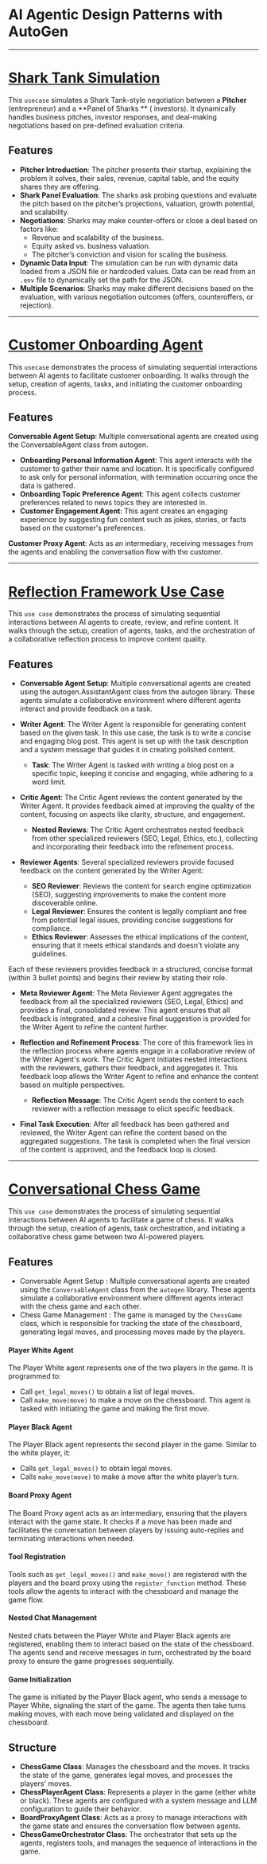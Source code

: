 # AI Agentic Design Patterns with AutoGen

-----

# [Shark Tank Simulation](https://github.com/sawantudayan/ai-agentic-design-patterns/tree/feature1/multi_agent_conversation/multi_agent_conversation/shark_tank_simulator)

This ```usecase``` simulates a Shark Tank-style negotiation between a **Pitcher** (entrepreneur) and a **Panel of Sharks
** (
investors). It dynamically handles business pitches, investor responses, and deal-making negotiations based on
pre-defined evaluation criteria.

## Features

- **Pitcher Introduction**: The pitcher presents their startup, explaining the problem it solves, their sales, revenue,
  capital table, and the equity shares they are offering.
- **Shark Panel Evaluation**: The sharks ask probing questions and evaluate the pitch based on the pitcher’s
  projections, valuation, growth potential, and scalability.
- **Negotiations**: Sharks may make counter-offers or close a deal based on factors like:
    - Revenue and scalability of the business.
    - Equity asked vs. business valuation.
    - The pitcher’s conviction and vision for scaling the business.
- **Dynamic Data Input**: The simulation can be run with dynamic data loaded from a JSON file or hardcoded values. Data
  can be read from an `.env` file to dynamically set the path for the JSON.
- **Multiple Scenarios**: Sharks may make different decisions based on the evaluation, with various negotiation
  outcomes (offers, counteroffers, or rejection).

----

# [Customer Onboarding Agent](https://github.com/sawantudayan/ai-agentic-design-patterns/tree/feature2/sequential_chats)

This ```usecase``` demonstrates the process of simulating sequential interactions between AI agents to facilitate
customer
onboarding. It walks through the setup, creation of agents, tasks, and initiating the customer onboarding process.

## Features

**Conversable Agent Setup**: Multiple conversational agents are created using the ConversableAgent class from autogen.

- **Onboarding Personal Information Agent**: This agent interacts with the customer to gather their name and location.
  It is
  specifically configured to ask only for personal information, with termination occurring once the data is gathered.
- **Onboarding Topic Preference Agent**: This agent collects customer preferences related to news topics they are
  interested
  in.
- **Customer Engagement Agent**: This agent creates an engaging experience by suggesting fun content such as jokes,
  stories,
  or facts based on the customer's preferences.

**Customer Proxy Agent**: Acts as an intermediary, receiving messages from the agents and enabling the conversation flow
with the customer.

----------------------------------------------------

# [Reflection Framework Use Case](https://github.com/sawantudayan/ai-agentic-design-patterns/tree/feature3/agent_reflection_framework/agent_reflection_framework)

This ```use case``` demonstrates the process of simulating sequential interactions between AI agents to create, review,
and refine content. It walks through the setup, creation of agents, tasks, and the orchestration of a collaborative
reflection process to improve content quality.

## Features

- **Conversable Agent Setup**:
  Multiple conversational agents are created using the autogen.AssistantAgent class from the autogen library. These
  agents simulate a collaborative environment where different agents interact and provide feedback on a task.

- **Writer Agent**:
  The Writer Agent is responsible for generating content based on the given task. In this use case, the task is to
  write a concise and engaging blog post. This agent is set up with the task description and a system message that
  guides it in creating polished content.

    - **Task**: The Writer Agent is tasked with writing a blog post on a specific topic, keeping it concise and
      engaging, while
      adhering to a word limit.

- **Critic Agent**:
  The Critic Agent reviews the content generated by the Writer Agent. It provides feedback aimed at improving the
  quality of the content, focusing on aspects like clarity, structure, and engagement.

    - **Nested Reviews**: The Critic Agent orchestrates nested feedback from other specialized reviewers (SEO, Legal,
      Ethics,
      etc.), collecting and incorporating their feedback into the refinement process.

- **Reviewer Agents**:
  Several specialized reviewers provide focused feedback on the content generated by the Writer Agent:

    - **SEO Reviewer**: Reviews the content for search engine optimization (SEO), suggesting improvements to make the
      content more
      discoverable online.
    - **Legal Reviewer**: Ensures the content is legally compliant and free from potential legal issues, providing
      concise
      suggestions for compliance.
    - **Ethics Reviewer**: Assesses the ethical implications of the content, ensuring that it meets ethical standards
      and doesn't
      violate any guidelines.

Each of these reviewers provides feedback in a structured, concise format (within 3 bullet points) and begins their
review by stating their role.

- **Meta Reviewer Agent**:
  The Meta Reviewer Agent aggregates the feedback from all the specialized reviewers (SEO, Legal, Ethics) and provides
  a final, consolidated review. This agent ensures that all feedback is integrated, and a cohesive final suggestion is
  provided for the Writer Agent to refine the content further.

- **Reflection and Refinement Process**:
  The core of this framework lies in the reflection process where agents engage in a collaborative review of the Writer
  Agent's work. The Critic Agent initiates nested interactions with the reviewers, gathers their feedback, and
  aggregates it. This feedback loop allows the Writer Agent to refine and enhance the content based on multiple
  perspectives.

    - **Reflection Message**: The Critic Agent sends the content to each reviewer with a reflection message to elicit
      specific
      feedback.

- **Final Task Execution**:
  After all feedback has been gathered and reviewed, the Writer Agent can refine the content based on the aggregated
  suggestions. The task is completed when the final version of the content is approved, and the feedback loop is
  closed.

------------------------

# [**Conversational Chess Game**](https://github.com/sawantudayan/ai-agentic-design-patterns/tree/feature4/tools/tools)

This ```use case``` demonstrates the process of simulating sequential interactions between AI agents to facilitate a
game of chess. It walks through the setup, creation of agents, task orchestration, and initiating a collaborative chess
game between two AI-powered players.

## Features

- Conversable Agent Setup : Multiple conversational agents are created using the `ConversableAgent` class from the
  `autogen` library. These agents
  simulate a collaborative environment where different agents interact with the chess game and each other.
- Chess Game Management : The game is managed by the `ChessGame` class, which is responsible for tracking the state of
  the chessboard, generating
  legal moves, and processing moves made by the players.

#### Player White Agent

The Player White agent represents one of the two players in the game. It is programmed to:

- Call `get_legal_moves()` to obtain a list of legal moves.
- Call `make_move(move)` to make a move on the chessboard.
  This agent is tasked with initiating the game and making the first move.

#### Player Black Agent

The Player Black agent represents the second player in the game. Similar to the white player, it:

- Calls `get_legal_moves()` to obtain legal moves.
- Calls `make_move(move)` to make a move after the white player’s turn.

#### Board Proxy Agent

The Board Proxy agent acts as an intermediary, ensuring that the players interact with the game state. It checks if a
move has been made and facilitates the conversation between players by issuing auto-replies and terminating interactions
when needed.

#### Tool Registration

Tools such as `get_legal_moves()` and `make_move()` are registered with the players and the board proxy using the
`register_function` method. These tools allow the agents to interact with the chessboard and manage the game flow.

#### Nested Chat Management

Nested chats between the Player White and Player Black agents are registered, enabling them to interact based on the
state of the chessboard. The agents send and receive messages in turn, orchestrated by the board proxy to ensure the
game progresses sequentially.

#### Game Initialization

The game is initiated by the Player Black agent, who sends a message to Player White, signaling the start of the game.
The agents then take turns making moves, with each move being validated and displayed on the chessboard.

## Structure

- **ChessGame Class**: Manages the chessboard and the moves. It tracks the state of the game, generates legal moves, and
  processes the players' moves.
- **ChessPlayerAgent Class**: Represents a player in the game (either white or black). These agents are configured with
  a system message and LLM configuration to guide their behavior.
- **BoardProxyAgent Class**: Acts as a proxy to manage interactions with the game state and ensures the conversation
  flow between agents.
- **ChessGameOrchestrator Class**: The orchestrator that sets up the agents, registers tools, and manages the sequence
  of interactions in the game.

